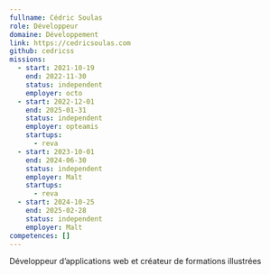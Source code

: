 ```yaml
---
fullname: Cédric Soulas
role: Développeur
domaine: Développement
link: https://cedricsoulas.com
github: cedricss
missions:
  - start: 2021-10-19
    end: 2022-11-30
    status: independent
    employer: octo
  - start: 2022-12-01
    end: 2025-01-31
    status: independent
    employer: opteamis
    startups:
      - reva
  - start: 2023-10-01
    end: 2024-06-30
    status: independent
    employer: Malt
    startups:
      - reva
  - start: 2024-10-25
    end: 2025-02-28
    status: independent
    employer: Malt
competences: []
---
```

Développeur d’applications web et créateur de formations illustrées

